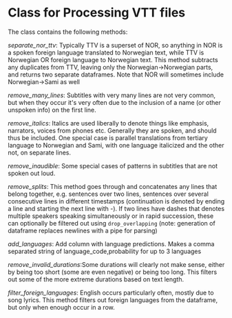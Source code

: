 # Class for Processing VTT files
The class contains the following methods:

*separate_nor_ttv*: Typically TTV is a superset of NOR, so anything in NOR is a spoken foreign language translated to Norwegian text,
     while TTV is Norwegian OR foreign language to Norwegian text.
    This method subtracts any duplicates from TTV, leaving only the Norwegian->Norwegian parts,
     and returns two separate dataframes. Note that NOR will sometimes include Norwegian->Sami as well
 

*remove_many_lines*: Subtitles with very many lines are not very common,
     but when they occur it's very often due to the inclusion of a name (or other unspoken info) on the first line.
    

*remove_italics*: Italics are used liberally to denote things like emphasis, narrators, voices from phones etc.
    Generally they are spoken, and should thus be included.
    One special case is parallel translations from tertiary language to Norwegian and Sami,
     with one language italicized and the other not, on separate lines.

*remove_inaudible*: Some special cases of patterns in subtitles that are not spoken out loud.
  
*remove_splits*: This method goes through and concatenates any lines that belong together,
     e.g. sentences over two lines, sentences over several consecutive lines in different timestamps
     (continuation is denoted by ending a line and starting the next line with -).
    If two lines have dashes that denotes multiple speakers speaking simultaneously or in rapid succession,
     these can optionally be filtered out using `drop_overlapping`
    (note: generation of dataframe replaces newlines with a pipe for parsing)

*add_languages*: Add column with language predictions.
    Makes a comma separated string of language_code,probability for up to 3 languages

*remove_invalid_durations*:Some durations will clearly not make sense, either by being too short (some are even negative) or being too long.
    This filters out some of the more extreme durations based on text length.

*filter_foreign_languages*:
    English occurs particularly often, mostly due to song lyrics.
    This method filters out foreign languages from the dataframe, but only when enough occur in a row.
   


